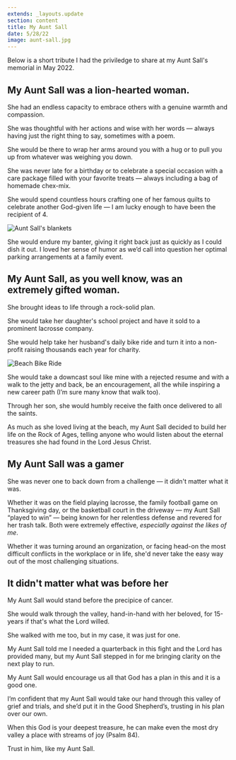 ```yaml
---
extends: _layouts.update
section: content
title: My Aunt Sall
date: 5/28/22
image: aunt-sall.jpg
---
```


<x-blockquote class="font-mono">
    <div>Below is a short tribute I had the priviledge to share at my Aunt Sall's memorial in May 2022.</div>
</x-blockquote>

## My Aunt Sall was a lion-hearted woman.

She had an endless capacity to embrace others with a genuine warmth and compassion.

She was thoughtful with her actions and wise with her words — always having just the right thing to say, sometimes with a poem.

She would be there to wrap her arms around you with a hug or to pull you up from whatever was weighing you down.

She was never late for a birthday or to celebrate a special occasion with a care package filled with your favorite treats — always including a bag of homemade chex-mix. 

She would spend countless hours crafting one of her famous quilts to celebrate another God-given life — I am lucky enough to have been the recipient of 4.

<img alt="Aunt Sall's blankets" src="/assets/images/blankets.jpg" />

She would endure my banter, giving it right back just as quickly as I could dish it out. I loved her sense of humor as we’d call into question her optimal parking arrangements at a family event.

## My Aunt Sall, as you well know, was an extremely gifted woman. 

She brought ideas to life through a rock-solid plan.

She would take her daughter's school project and have it sold to a prominent lacrosse company. 

She would help take her husband's daily bike ride and turn it into a non-profit raising thousands each year for charity. 

<img alt="Beach Bike Ride" src="/assets/images/bbr.jpg" />

She would take a downcast soul like mine with a rejected resume and with a walk to the jetty and back, be an encouragement, all the while inspiring a new career path (I’m sure many know that walk too). 

Through her son, she would humbly receive the faith once delivered to all the saints. 

As much as she loved living at the beach, my Aunt Sall decided to build her life on the Rock of Ages, telling anyone who would listen about the eternal treasures she had found in the Lord Jesus Christ.

## My Aunt Sall was a gamer

She was never one to back down from a challenge — it didn't matter what it was.

Whether it was on the field playing lacrosse, the family football game on Thanksgiving day, or the basketball court in the driveway — my Aunt Sall “played to win” — being known for her relentless defense and revered for her trash talk. Both were extremely effective, *especially against the likes of me*.

Whether it was turning around an organization, or facing head-on the most difficult conflicts in the workplace or in life, she'd never take the easy way out of the most challenging situations.

## It didn't matter what was before her

My Aunt Sall would stand before the precipice of cancer.

She would walk through the valley, hand-in-hand with her beloved, for 15-years if that's what the Lord willed.

She walked with me too, but in my case, it was just for one.

My Aunt Sall told me I needed a quarterback in this fight and the Lord has provided many, but my Aunt Sall stepped in for me bringing clarity on the next play to run.

My Aunt Sall would encourage us all that God has a plan in this and it is a good one. 

I’m confident that my Aunt Sall would take our hand through this valley of grief and trials, and she’d put it in the Good Shepherd’s, trusting in his plan over our own. 

When this God is your deepest treasure, he can make even the most dry valley a place with streams of joy (Psalm 84). 

Trust in him, like my Aunt Sall. 
